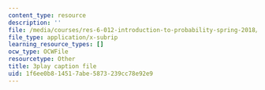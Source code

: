 ```yaml
---
content_type: resource
description: ''
file: /media/courses/res-6-012-introduction-to-probability-spring-2018/1f6ee0b814517abe5873239cc78e92e9_MWcO8ZTOQQQ.srt
file_type: application/x-subrip
learning_resource_types: []
ocw_type: OCWFile
resourcetype: Other
title: 3play caption file
uid: 1f6ee0b8-1451-7abe-5873-239cc78e92e9
---
```

